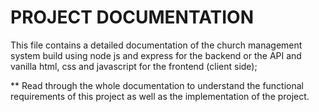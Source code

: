 # PROJECT DOCUMENTATION

This file contains a detailed documentation of the church management system build using node js and express for the backend 
or the API and vanilla html, css and javascript for the frontend (client side);

** Read through the whole documentation to understand the functional requirements of this project as well as the implementation of the project.